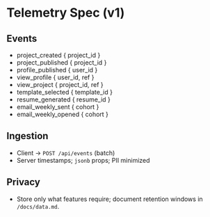 # Telemetry Spec (v1)

## Events
- project_created { project_id }
- project_published { project_id }
- profile_published { user_id }
- view_profile { user_id, ref }
- view_project { project_id, ref }
- template_selected { template_id }
- resume_generated { resume_id }
- email_weekly_sent { cohort }
- email_weekly_opened { cohort }

## Ingestion
- Client → `POST /api/events` (batch)
- Server timestamps; `jsonb` props; PII minimized

## Privacy
- Store only what features require; document retention windows in `/docs/data.md`.
